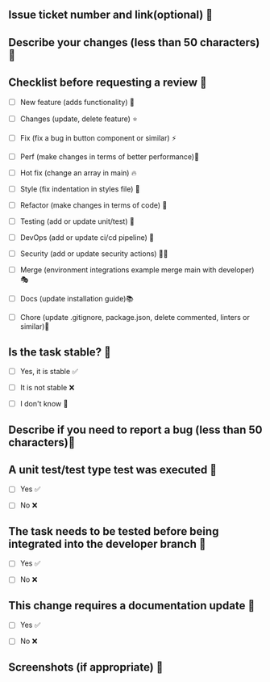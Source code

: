## Issue ticket number and link(optional) 🔔


## Describe your changes (less than 50 characters)🔔





## Checklist before requesting a review 🔔
- [ ] New feature (adds functionality) 🧩
- [ ] Changes (update, delete feature) ⭐
- [ ] Fix (fix a bug in button component or similar) ⚡
- [ ] Perf (make changes in terms of better performance)🚀
- [ ] Hot fix (change an array in main) 🔥
- [ ] Style (fix indentation in styles file) 🎨
- [ ] Refactor (make changes in terms of code) 🧶
- [ ] Testing (add or update unit/test) 🧪
- [ ] DevOps (add or update ci/cd pipeline) 🧰
- [ ] Security (add or update security actions) 🐱‍👤
- [ ] Merge (environment integrations example merge main with developer) 🎭
- [ ] Docs (update installation guide)📚
- [ ] Chore (update .gitignore, package.json, delete commented, linters or similar)📜


## Is the task stable? 🔔
- [ ] Yes, it is stable ✅
- [ ] It is not stable  ❌
- [ ] I don't know      🧐


## Describe if you need to report a bug (less than 50 characters)🔔





## A unit test/test type test was executed 🔔
- [ ] Yes ✅
- [ ] No  ❌


## The task needs to be tested before being integrated into the developer branch 🔔
- [ ] Yes ✅
- [ ] No  ❌


## This change requires a documentation update 🔔
- [ ] Yes ✅
- [ ] No  ❌


## Screenshots (if appropriate) 🔔





